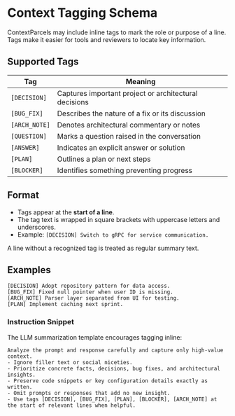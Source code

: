 # Context Tagging Schema

ContextParcels may include inline tags to mark the role or purpose of a line. Tags make it easier for tools and reviewers to locate key information.

## Supported Tags

| Tag | Meaning |
| --- | ------- |
| `[DECISION]` | Captures important project or architectural decisions |
| `[BUG_FIX]` | Describes the nature of a fix or its discussion |
| `[ARCH_NOTE]` | Denotes architectural commentary or notes |
| `[QUESTION]` | Marks a question raised in the conversation |
| `[ANSWER]` | Indicates an explicit answer or solution |
| `[PLAN]` | Outlines a plan or next steps |
| `[BLOCKER]` | Identifies something preventing progress |

## Format

- Tags appear at the **start of a line**.
- The tag text is wrapped in square brackets with uppercase letters and underscores.
- Example: `[DECISION] Switch to gRPC for service communication.`

A line without a recognized tag is treated as regular summary text.

## Examples

```text
[DECISION] Adopt repository pattern for data access.
[BUG_FIX] Fixed null pointer when user ID is missing.
[ARCH_NOTE] Parser layer separated from UI for testing.
[PLAN] Implement caching next sprint.
```

### Instruction Snippet

The LLM summarization template encourages tagging inline:

```text
Analyze the prompt and response carefully and capture only high-value context.
- Ignore filler text or social niceties.
- Prioritize concrete facts, decisions, bug fixes, and architectural insights.
- Preserve code snippets or key configuration details exactly as written.
- Omit prompts or responses that add no new insight.
- Use tags [DECISION], [BUG_FIX], [PLAN], [BLOCKER], [ARCH_NOTE] at the start of relevant lines when helpful.
```
